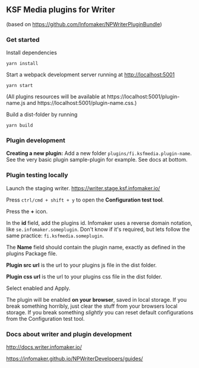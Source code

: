 ## KSF Media plugins for Writer
(based on https://github.com/Infomaker/NPWriterPluginBundle)

### Get started
Install dependencies
```
yarn install
```

Start a webpack development server running at [http://localhost:5001](localhost:5001)
```
yarn start
```
(All plugins resources will be available at https://localhost:5001/plugin-name.js and https://localhost:5001/plugin-name.css.)

Build a dist-folder by running
```
yarn build
```


### Plugin development
**Creating a new plugin:** Add a new folder `plugins/fi.ksfmedia.plugin-name`. See the very basic plugin sample-plugin for example. See docs at bottom.


### Plugin testing locally
Launch the staging writer. https://writer.stage.ksf.infomaker.io/

Press `ctrl/cmd + shift + y` to open the **Configuration test tool**.

Press the **+** icon.

In the **id** field, add the plugins id. Infomaker uses a reverse domain notation, like `se.infomaker.someplugin`. Don't know if it's required, but lets follow the same practice: `fi.ksfmedia.someplugin`.

The **Name** field should contain the plugin name, exactly as defined in the plugins Package file.

**Plugin src url** is the url to your plugins js file in the dist folder.

**Plugin css url** is the url to your plugins css file in the dist folder.

Select enabled and Apply.

The plugin will be enabled **on your browser**, saved in local storage. If you break something horribly, just clear the stuff from your browsers local storage. If you break something _slightly_ you can reset default configurations from the Configuration test tool.


### Docs about writer and plugin development
http://docs.writer.infomaker.io/

https://infomaker.github.io/NPWriterDevelopers/guides/
